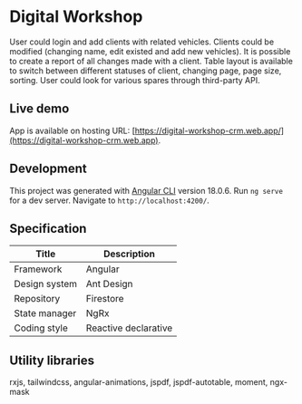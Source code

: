 # Digital Workshop

User could login and add clients with related vehicles. Clients could be modified (changing name, edit existed and add new vehicles). It is possible to create a report of all changes made with a client. Table layout is available to switch between different statuses of client, changing page, page size, sorting. User could look for various spares through third-party API.

## Live demo

App is available on hosting URL: [https://digital-workshop-crm.web.app/](https://digital-workshop-crm.web.app).

## Development

This project was generated with [Angular CLI](https://github.com/angular/angular-cli) version 18.0.6. Run `ng serve` for a dev server. Navigate to `http://localhost:4200/`.

## Specification

| Title          | Description            |
| -------------- | ---------------------- |
| Framework      | Angular                |
| Design system  | Ant Design             |
| Repository     | Firestore              |
| State manager  | NgRx                   |
| Coding style   | Reactive declarative   |

## Utility libraries

rxjs, tailwindcss, angular-animations, jspdf, jspdf-autotable, moment, ngx-mask
